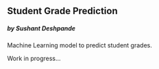 ## Student Grade Prediction
##### by Sushant Deshpande

Machine Learning model to predict student grades.

Work in progress...